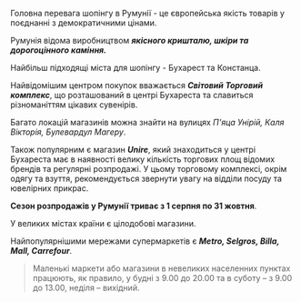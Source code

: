 Головна перевага шопінгу в Румунії - це європейська якість товарів у поєднанні з демократичними цінами. 


Румунія відома виробництвом ***якісного кришталю, шкіри та дорогоцінного каміння.***


Найбільш підходящі міста для шопінгу - Бухарест та Констанца.

Найвідомішим центром покупок вважається ***Світовий Торговий комплекс***, що розташований в центрі Бухареста та славиться різноманіттям цікавих сувенірів.

 Багато локацій магазинів можна знайти на вулицях *П'яца Унірій, Каля Вікторія, Булевардул Магеру*.

Також популярним є магазин ***Unire***, який знаходиться у центрі Бухареста має в наявності велику кількість торгових площ відомих брендів та регулярні розпродажі. У цьому торговому комплексі, окрім одягу та взуття, рекомендується звернути увагу на відділи посуду та ювелірних прикрас. 

**Сезон розпродажів у Румунії триває з 1 серпня по 31 жовтня**.


У великих містах країни є цілодобові магазини.

Найпопулярнішими мережами супермаркетів є ***Metro, Selgros, Billa, Mall, Carrefour***.

>Маленькі маркети або магазини в невеликих населенних пунктах працюють, як правило, у будні з 9.00 до 20.00 та в суботу – з 9.00 до 13.00, неділя – вихідний. 

 